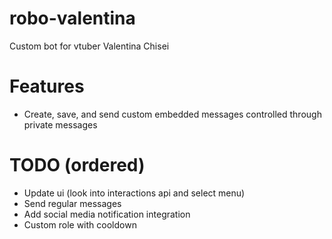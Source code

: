 # robo-valentina
Custom bot for vtuber Valentina Chisei

# Features
- Create, save, and send custom embedded messages controlled through private messages

# TODO (ordered)
- Update ui (look into interactions api and select menu)
- Send regular messages
- Add social media notification integration
- Custom role with cooldown